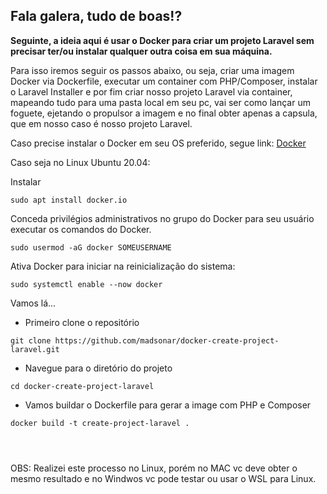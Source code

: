 ## Fala galera, tudo de boas!?

**Seguinte, a ideia aqui é usar o Docker para criar um projeto Laravel sem precisar ter/ou instalar qualquer outra coisa em sua máquina.**

Para isso iremos seguir os passos abaixo, ou seja, criar uma imagem Docker via Dockerfile, executar um container com PHP/Composer, instalar o Laravel Installer e por fim criar nosso projeto Laravel via container, mapeando tudo para uma pasta local em seu pc, vai ser como lançar um foguete, ejetando o propulsor a imagem e no final obter apenas a capsula, que em nosso caso é nosso projeto Laravel.

Caso precise instalar o Docker em seu OS preferido, segue link:
[Docker](https://docs.docker.com/get-docker/)

Caso seja no Linux Ubuntu 20.04:

Instalar
```
sudo apt install docker.io
```
Conceda privilégios administrativos no grupo do Docker para seu usuário executar os comandos do Docker.
```
sudo usermod -aG docker SOMEUSERNAME
```
Ativa Docker para iniciar na reinicialização do sistema:
```	
sudo systemctl enable --now docker
```

Vamos lá...

- Primeiro clone o repositório
```
git clone https://github.com/madsonar/docker-create-project-laravel.git
```
- Navegue para o diretório do projeto
```
cd docker-create-project-laravel
```
- Vamos buildar o Dockerfile para gerar a image com PHP e Composer
```
docker build -t create-project-laravel .
```


```
```


```
```


```
```




OBS: Realizei este processo no Linux, porém no MAC vc deve obter o mesmo resultado e no Windwos vc pode testar ou usar o WSL para Linux.
